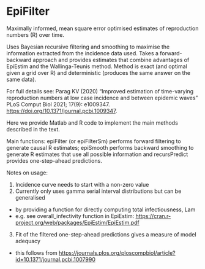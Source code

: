 # EpiFilter
Maximally informed, mean square error optimised estimates of reproduction numbers (R) over time.

Uses Bayesian recursive filtering and smoothing to maximise the information extracted from the incidence data used. 
Takes a forward-backward approach and provides estimates that combine advantages of EpiEstim and the Wallinga-Teunis method.
Method is exact (and optimal given a grid over R) and deterministic (produces the same answer on the same data).

For full details see: 
Parag KV (2020) “Improved estimation of time-varying reproduction numbers at low case incidence and between epidemic waves” PLoS Comput Biol 2021; 17(9): e1009347. https://doi.org/10.1371/journal.pcbi.1009347.

Here we provide Matlab and R code to implement the main methods described in the text.

Main functions: epiFilter (or epiFilterSm) performs forward filtering to generate causal R estimates; epiSmooth performs backward smoothing to generate R estimates that use all possible information and recursPredict provides one-step-ahead predictions.

Notes on usage:
1) Incidence curve needs to start with a non-zero value
2) Currently only uses gamma serial interval distributions but can be generalised
  - by providing a function for directly computing total infectiousness, Lam
  - e.g. see overall_infectivity function in EpiEstim: https://cran.r-project.org/web/packages/EpiEstim/EpiEstim.pdf
3) Fit of the filtered one-step-ahead predictions gives a measure of model adequacy
  - this follows from https://journals.plos.org/ploscompbiol/article?id=10.1371/journal.pcbi.1007990 

